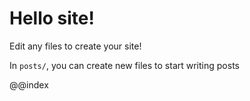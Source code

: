 <? (page { :title "Hello site!" }) ?>

# Hello site!
Edit any files to create your site!

In `posts/`, you can create new files to start writing posts

@@index
